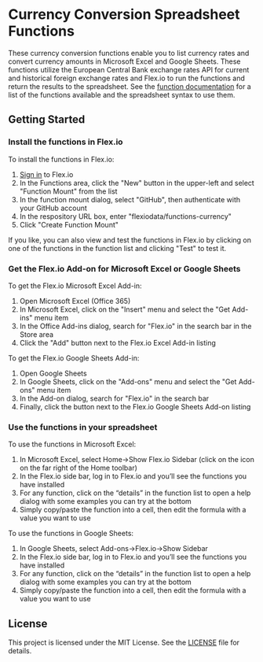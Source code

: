 # Currency Conversion Spreadsheet Functions

These currency conversion functions enable you to list currency rates and convert currency amounts in Microsoft Excel and Google Sheets. These functions utilize the European Central Bank exchange rates API for current and historical foreign exchange rates and Flex.io to run the functions and return the results to the spreadsheet. See the [function documentation](https://www.flex.io/integrations/currency#functions-and-syntax) for a list of the functions available and the spreadsheet syntax to use them.

## Getting Started

### Install the functions in Flex.io

To install the functions in Flex.io:

1. [Sign in](https://www.flex.io/app/signin) to Flex.io
2. In the Functions area, click the "New" button in the upper-left and select "Function Mount" from the list
3. In the function mount dialog, select "GitHub", then authenticate with your GitHub account
4. In the respository URL box, enter "flexiodata/functions-currency"
5. Click "Create Function Mount"

If you like, you can also view and test the functions in Flex.io by clicking on one of the functions in the function list and clicking "Test" to test it.

### Get the Flex.io Add-on for Microsoft Excel or Google Sheets

To get the Flex.io Microsoft Excel Add-in:

1. Open Microsoft Excel (Office 365)
2. In Microsoft Excel, click on the "Insert" menu and select the "Get Add-ins" menu item
3. In the Office Add-ins dialog, search for "Flex.io" in the search bar in the Store area
4. Click the "Add" button next to the Flex.io Excel Add-in listing

To get the Flex.io Google Sheets Add-in:

1. Open Google Sheets
2. In Google Sheets, click on the "Add-ons" menu and select the "Get Add-ons" menu item
3. In the Add-on dialog, search for "Flex.io" in the search bar
4. Finally, click the button next to the Flex.io Google Sheets Add-on listing

### Use the functions in your spreadsheet

To use the functions in Microsoft Excel:

1. In Microsoft Excel, select Home->Show Flex.io Sidebar (click on the icon on the far right of the Home toolbar)
2. In the Flex.io side bar, log in to Flex.io and you’ll see the functions you have installed
3. For any function, click on the “details” in the function list to open a help dialog with some examples you can try at the bottom
4. Simply copy/paste the function into a cell, then edit the formula with a value you want to use

To use the functions in Google Sheets:

1. In Google Sheets, select Add-ons->Flex.io->Show Sidebar
2. In the Flex.io side bar, log in to Flex.io and you’ll see the functions you have installed
3. For any function, click on the “details” in the function list to open a help dialog with some examples you can try at the bottom
4. Simply copy/paste the function into a cell, then edit the formula with a value you want to use

## License

This project is licensed under the MIT License. See the [LICENSE](LICENSE) file for details.

